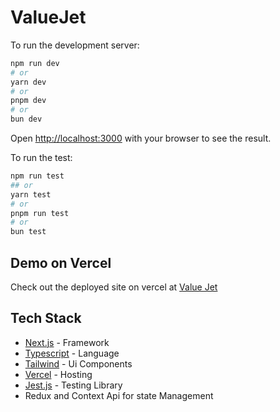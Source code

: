 # ValueJet

To run the development server:

```bash
npm run dev
# or
yarn dev
# or
pnpm dev
# or
bun dev
```

Open [http://localhost:3000](http://localhost:3000) with your browser to see the result.

To run the test:

```bash
npm run test
## or
yarn test
# or
pnpm run test
# or
bun test
```

## Demo on Vercel

Check out the deployed site on vercel at [Value Jet](https://valuejet-test.vercel.app)

## Tech Stack

- [Next.js](https://next.org) - Framework
- [Typescript](https://www.typescriptlang.org) - Language
- [Tailwind](https://tailwindcss.com) - Ui Components
- [Vercel](https://vercel.com) - Hosting
- [Jest.js](https://jestjs.io/) - Testing Library
- Redux and Context Api for state Management

